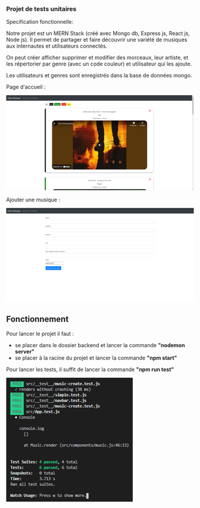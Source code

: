 ### Projet de tests unitaires

Specification fonctionnelle:

Notre projet est un MERN Stack (créé avec Mongo db, Express js, React js, Node js). Il permet de partager et faire découvrir une variété de musiques aux internautes et utilisateurs connectés.  

On peut créer afficher supprimer et modifier des morceaux, leur artiste, et les répertorier par genre (avec un code couleur) et utilisateur qui les ajoute.  

Les utilisateurs et genres sont enregistrés dans la base de données mongo.

Page d'accueil :

![Alt text](Screenshots/listMusic.PNG "Liste de musiques")

Ajouter une musique :

![Alt text](Screenshots/createMusic.PNG "Ajouter une musique")

## Fonctionnement

Pour lancer le projet il faut :  
- se placer dans le dossier backend et lancer la commande __"nodemon server"__
- se placer à la racine du projet et lancer la commande __"npm start"__

Pour lancer les tests, il suffit de lancer la commande __"npm run test"__

![Alt text](Screenshots/tests.PNG "Tests")